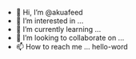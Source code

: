 - 👋 Hi, I’m @akuafeed
- 👀 I’m interested in ...
- 🌱 I’m currently learning ...
- 💞️ I’m looking to collaborate on ...
- 📫 How to reach me ...
hello-word

<!---
akuafeed/akuafeed is a ✨ special ✨ repository because its `README.md` (this file) appears on your GitHub profile.
You can click the Preview link to take a look at your changes.
--->
